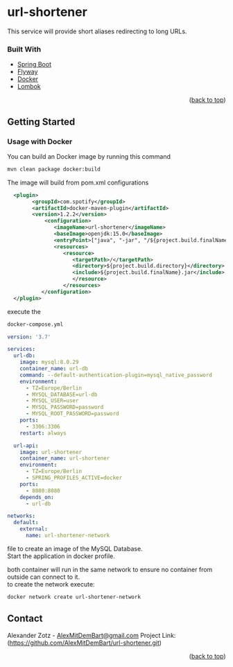# url-shortener
This service will provide short aliases redirecting to long URLs. 


### Built With
* [Spring Boot](https://spring.io)
* [Flyway](https://flywaydb.org/)
* [Docker](https://www.docker.com/)
* [Lombok](https://projectlombok.org/)
<p align="right">(<a href="#top">back to top</a>)</p>

<!-- GETTING STARTED -->
## Getting Started
### Usage with Docker
You can build an Docker image by running this command
```sh
mvn clean package docker:build
   ```

The image will build from pom.xml configurations
```xml
  <plugin>
        <groupId>com.spotify</groupId>
        <artifactId>docker-maven-plugin</artifactId>
        <version>1.2.2</version>
            <configuration>
               <imageName>url-shortener</imageName>
               <baseImage>openjdk:15.0</baseImage>
               <entryPoint>["java", "-jar", "/${project.build.finalName}.jar"]</entryPoint>
               <resources>
                  <resource>
                     <targetPath>/</targetPath>
                     <directory>${project.build.directory}</directory>
                     <include>${project.build.finalName}.jar</include>
                     </resource>
                  </resources>
           </configuration>
  </plugin>
```
   
execute the 
```sh
docker-compose.yml
```

```yaml
version: '3.7'

services:
  url-db:
    image: mysql:8.0.29
    container_name: url-db
    command: --default-authentication-plugin=mysql_native_password
    environment:
      - TZ=Europe/Berlin
      - MYSQL_DATABASE=url-db
      - MYSQL_USER=user
      - MYSQL_PASSWORD=password
      - MYSQL_ROOT_PASSWORD=password
    ports:
      - 3306:3306
    restart: always

  url-api:
    image: url-shortener
    container_name: url-shortener
    environment:
      - TZ=Europe/Berlin
      - SPRING_PROFILES_ACTIVE=docker
    ports:
      - 8080:8080
    depends_on:
      - url-db

networks:
  default:
    external:
      name: url-shortener-network
```

file to create an image of the MySQL Database. </br>
Start the application in docker profile.

both container will run in the same network to ensure no container from outside can connect to it.</br>
to create the network execute:
```sh
docker network create url-shortener-network
```

<!-- CONTACT -->
## Contact
Alexander Zotz - AlexMitDemBart@gmail.com
Project Link: (https://github.com/AlexMitDemBart/url-shortener.git)
<p align="right">(<a href="#top">back to top</a>)</p>
